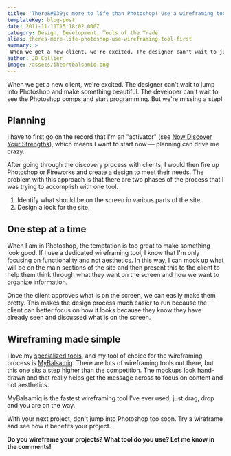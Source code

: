 ```yaml
---
title: 'There&#039;s more to life than Photoshop! Use a wireframing tool first.'
templateKey: blog-post
date: 2011-11-11T15:18:02.000Z
category: Design, Development, Tools of the Trade
alias: theres-more-life-photoshop-use-wireframing-tool-first
summary: > 
 When we get a new client, we're excited. The designer can't wait to jump into Photoshop and make something beautiful. The developer can't wait to see the Photoshop comps and start programming. But we're missing a step!
author: JD Collier
image: /assets/iheartbalsamiq.png
---
```


When we get a new client, we're excited. The designer can't wait to jump into Photoshop and make something beautiful. The developer can't wait to see the Photoshop comps and start programming. But we're missing a step!

Planning
--------

I have to first go on the record that I'm an "activator" (see [Now Discover Your Strengths](http://strengths.gallup.com/default.aspx)), which means I want to start now — planning can drive me crazy.

After going through the discovery process with clients, I would then fire up Photoshop or Fireworks and create a design to meet their needs. The problem with this approach is that there are two phases of the process that I was trying to accomplish with one tool.

1.  Identify what should be on the screen in various parts of the site.
2.  Design a look for the site.

One step at a time
------------------

When I am in Photoshop, the temptation is too great to make something look good. If I use a dedicated wireframing tool, I know that I'm only focusing on functionality and not aesthetics. In this way, I can mock up what will be on the main sections of the site and then present this to the client to help them think through what they want on the screen and how we want to organize information.

Once the client approves what is on the screen, we can easily make them pretty. This makes the design process much easier to run because the client can better focus on how it looks because they know they have already seen and discussed what is on the screen.

Wireframing made simple
-----------------------

I love my [specialized tools](/blog/08/12/2011/tools-trade), and my tool of choice for the wireframing process is [MyBalsamiq](https://balsamiq.com/products/mockups/mybalsamiq). There are lots of wireframing tools out there, but this one sits a step higher than the competition. The mockups look hand-drawn and that really helps get the message across to focus on content and not aesthetics.

MyBalsamiq is the fastest wireframing tool I've ever used; just drag, drop and you are on the way.

With your next project, don't jump into Photoshop too soon. Try a wireframe and see how it benefits your project. 

**Do you wireframe your projects? What tool do you use? Let me know in the comments!**